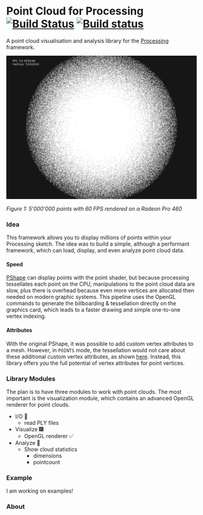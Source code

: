 # Point Cloud for Processing [![Build Status](https://travis-ci.org/cansik/pointcloud-processing.svg?branch=master)](https://travis-ci.org/cansik/pointcloud-processing) [![Build status](https://ci.appveyor.com/api/projects/status/nbuo6sxyx40weisi?svg=true)](https://ci.appveyor.com/project/cansik/pointcloud-processing)
A point cloud visualisation and analysis library for the [Processing](https://processing.org/) framework.

![Example](readme/example.png)

*Figure 1: 5'000'000 points with 60 FPS rendered on a Radeon Pro 460*

### Idea
This framework allows you to display millions of points within your Processing sketch. The idea was to build a simple, although a performant framework, which can load, display, and even analyze point cloud data.

#### Speed

[PShape](https://github.com/processing/processing/blob/master/core/src/processing/opengl/PShapeOpenGL.java) can display points with the point shader, but because processing tessellates each point on the CPU, manipulations to the point cloud data are slow, plus there is overhead because even more vertices are allocated then needed on modern graphic systems. This pipeline uses the OpenGL commands to generate the billboarding & tessellation directly on the graphics card, which leads to a faster drawing and simple one-to-one vertex indexing.

#### Attributes
With the original PShape, it was possible to add custom vertex attributes to a mesh. However, in `POINTS` mode, the tessellation would not care about these additional custom vertex attributes, as shown [here](https://github.com/processing/processing/issues/5895). Instead, this library offers you the full potential of vertex attributes for point vertices.

### Library Modules
The plan is to have three modules to work with point clouds. The most important is the visualization module, which contains an advanced OpenGL renderer for point clouds.

- I/O 🐙
	- read PLY files
- Visualize 🎆
	- OpenGL renderer ✅
- Analyze 🧮
	- Show cloud statistics
		- dimensions
		- pointcount

### Example
I am working on examples!

### About

